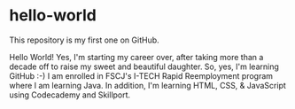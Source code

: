 # hello-world
This repository is my first one on GitHub.  

Hello World!  Yes, I'm starting my career over, after taking more than a decade off to raise my sweet and beautiful daughter.  So, yes, I'm learning GitHub :-)  I am enrolled in FSCJ's I-TECH Rapid Reemployment program where I am learning Java.  In addition, I'm learning HTML, CSS, & JavaScript using Codecademy and Skillport.  
